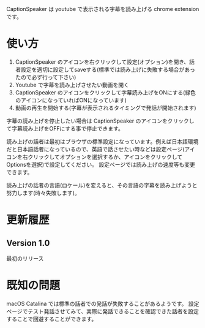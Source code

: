 CaptionSpeaker は youtube で表示される字幕を読み上げる chrome extension です。

# 使い方

1. CaptionSpeaker のアイコンを右クリックして設定(オプション)を開き、話者設定を適切に設定してsaveする(標準では読み上げに失敗する場合があったので必ず行って下さい)
2. Youtube で字幕を読み上げさせたい動画を開く
3. CaptionSpeaker のアイコンをクリックして字幕読み上げをONにする(緑色のアイコンになっていればONになっています)
4. 動画の再生を開始する(字幕が表示されるタイミングで発話が開始されます)

字幕の読み上げを停止したい場合は CaptionSpeaker のアイコンをクリックして字幕読み上げをOFFにする事で停止できます。

読み上げの話者は最初はブラウザの標準設定になっています。例えば日本語環境だと日本語話者になっているので、英語で話させたい時などは設定ページ(アイコンを右クリックしてオプションを選択するか、アイコンをクリックしてOptionsを選択)で設定してください。
設定ページでは読み上げの速度等も変更できます。

読み上げの話者の言語(ロケール)を変えると、その言語の字幕を読み上げようと努力します(時々失敗します)。

# 更新履歴

## Version 1.0
最初のリリース

# 既知の問題

macOS Catalina では標準の話者での発話が失敗することがあるようです。
設定ページでテスト発話させてみて、実際に発話できることを確認できた話者を設定することで回避することができます。
